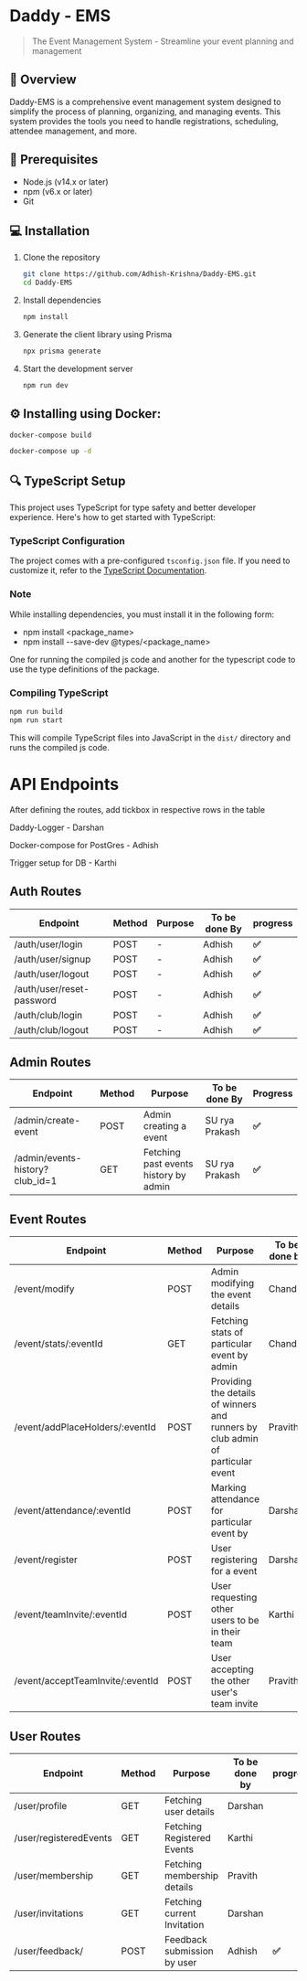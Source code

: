 # **Daddy - EMS**

> The Event Management System - Streamline your event planning and management

## 📖 Overview

Daddy-EMS is a comprehensive event management system designed to simplify the process of planning, organizing, and managing events. This system provides the tools you need to handle registrations, scheduling, attendee management, and more.

## 🔧 Prerequisites

- Node.js (v14.x or later)
- npm (v6.x or later)
- Git

## 💻 Installation

1. Clone the repository
   
   ```bash
   git clone https://github.com/Adhish-Krishna/Daddy-EMS.git
   cd Daddy-EMS
   ```
2. Install dependencies
   
   ```bash
   npm install
   ```
3. Generate the client library using Prisma
   
   ```bash
   npx prisma generate
   ```
4. Start the development server
   
   ```bash
   npm run dev
   ```

## ⚙️ Installing using Docker:

```bash
docker-compose build
```

```bash
docker-compose up -d
```

## 🔍 TypeScript Setup

This project uses TypeScript for type safety and better developer experience. Here's how to get started with TypeScript:

### TypeScript Configuration

The project comes with a pre-configured `tsconfig.json` file. If you need to customize it, refer to the [TypeScript Documentation](https://www.typescriptlang.org/docs/handbook/tsconfig-json.html).

### Note

While installing dependencies, you must install it in the following form:

- npm install <package_name>
- npm install --save-dev @types/<package_name>

One for running the compiled js code and another for the typescript code to use the type definitions of the package.

### Compiling TypeScript

```bash
npm run build
npm run start
```

This will compile TypeScript files into JavaScript in the `dist/` directory and runs the compiled js code.

# API Endpoints

After defining the routes, add tickbox in respective rows in the table

Daddy-Logger - Darshan

Docker-compose for PostGres - Adhish

Trigger setup for DB - Karthi

## Auth Routes

| Endpoint                  | Method | Purpose | To be done By | progress |
| ------------------------- | ------ | ------- | ------------- | -------- |
| /auth/user/login          | POST   | -       | Adhish        | **✅**   |
| /auth/user/signup         | POST   | -       | Adhish        | **✅**   |
| /auth/user/logout         | POST   | -       | Adhish        | **✅**   |
| /auth/user/reset-password | POST   | -       | Adhish        | **✅**   |
| /auth/club/login          | POST   | -       | Adhish        | **✅**   |
| /auth/club/logout         | POST   | -       | Adhish        | **✅**   |

## Admin Routes

| Endpoint                        | Method | Purpose                               | To be done By  | Progress |
| ------------------------------- | ------ | ------------------------------------- | -------------- | -------- |
| /admin/create-event             | POST   | Admin creating a event                | SU rya Prakash | **✅**   |
| /admin/events-history?club_id=1 | GET    | Fetching past events history by admin | SU rya Prakash | **✅**   |

## Event Routes

| Endpoint                         | Method | Purpose                                                                        | To be done by | Progress |
| -------------------------------- | ------ | ------------------------------------------------------------------------------ | ------------- | -------- |
| /event/modify                    | POST   | Admin modifying the event details                                              | Chandru       |          |
| /event/stats/:eventId            | GET    | Fetching stats of particular event by admin                                    | Chandru       |          |
| /event/addPlaceHolders/:eventId  | POST   | Providing the details of winners and runners by club admin of particular event | Pravith       |          |
| /event/attendance/:eventId       | POST   | Marking attendance for particular event by                                     | Darshan       | **✅**   |
| /event/register       | POST   | User registering for a event                                                   | Darshan       |          |
| /event/teamInvite/:eventId       | POST   | User requesting other users to be in their team                                | Karthi        |          |
| /event/acceptTeamInvite/:eventId | POST   | User accepting the other user's team invite                                    | Pravith       | **✅**   |

## User Routes

| Endpoint                       | Method | Purpose                     | To be done by | progress |
| ------------------------------ | ------ | --------------------------- | ------------- | -------- |
| /user/profile                  | GET    | Fetching user details       | Darshan       |          |
| /user/registeredEvents         | GET    | Fetching Registered Events  | Karthi        |          |
| /user/membership               | GET    | Fetching membership details | Pravith       |          |
| /user/invitations              | GET    | Fetching current Invitation | Darshan       |          |
| /user/feedback/ | POST   | Feedback submission by user | Adhish        | **✅**   |

